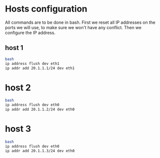 # Hosts configuration

All commands are to be done in bash.
First we reset all IP addresses on the ports we will use, to make sure we won't have any conflict. Then we configure the IP address.

## host 1
```sh
bash
ip address flush dev eth1
ip addr add 20.1.1.1/24 dev eth1
```

# host 2
```sh
bash
ip address flush dev eth0
ip addr add 20.1.1.2/24 dev eth0
```

# host 3
```sh
bash
ip address flush dev eth0
ip addr add 20.1.1.3/24 dev eth0
```
